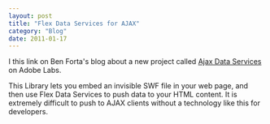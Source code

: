 ```yaml
---
layout: post
title: "Flex Data Services for AJAX"
category: "Blog"
date: 2011-01-17
---
```



I this link on Ben Forta's blog about a new project called [Ajax Data Services](http://labs.adobe.com/wiki/index.php/Ajax_Data_Services ) on Adobe Labs.

This Library lets you embed an invisible SWF file in your web page, and then use Flex Data Services to push data to your HTML content. It is extremely difficult to push to AJAX clients without a technology like this for developers.